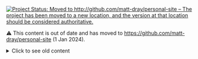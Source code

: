 
<!-- README.md is generated from README.Rmd. Please edit that file -->
<!-- badges: start -->

[![Project Status: Moved to http://github.com/matt-dray/personal-site –
The project has been moved to a new location, and the version at that
location should be considered
authoritative.](https://www.repostatus.org/badges/latest/moved.svg)](https://www.repostatus.org/#moved)
<!-- badges: end -->

⚠️ This content is out of date and has moved to
<https://github.com/matt-dray/personal-site> (1 Jan 2024).

<details>
<summary>
Click to see old content
</summary>

👨‍💻 A list of [public GitHub-based
projects](https://github.com/matt-dray?tab=repositories) that I, [Matt
Dray](https://www.matt-dray.com), have worked on for fun, mostly. Most
things are written about in my blog:
[rostrum.blog](https://www.rostrum.blog/).

- 📦 [R packages](#-r-packages)
- ✨ [R Shiny apps](#-r-shiny-apps)
- 🕸 [Websites](#-websites)
- 📽 [Presentations](#-presentations)
- ➕ [Other](#-other)

## 📦 R Packages

These are all hosted on GitHub; none are on CRAN. Install with
`remotes::install_github()`. The majority are concepts with no
guarantees. The source for the hex logos is [my matt-dray/stickers
repo](https://github.com/matt-dray/stickers).

| \#  | Name               |                                                     Hex                                                     | What                                                                                                                                  | Links                                                                                                                                                                                                                                                           |
|:---:|:-------------------|:-----------------------------------------------------------------------------------------------------------:|:--------------------------------------------------------------------------------------------------------------------------------------|:----------------------------------------------------------------------------------------------------------------------------------------------------------------------------------------------------------------------------------------------------------------|
|  1  | {a11ytables}       |                                                                                                             | Generate best-practice spreadsheets to support statistics publications in the public sector                                           | [Source](https://github.com/co-analysis/a11ytables)<br>[Site](https://co-analysis.github.io/a11ytables/)<br>[Blogs](https://www.rostrum.blog/index.html#category=a11ytables)                                                                                    |
|  1  | {ActionSquirrel}   |                                                                                                             | Play as a squirrel collecting nuts and avoiding an owl in an audiovisual tile-based game in your R console, thanks to {R6}            | [Source](https://github.com/matt-dray/ActionSquirrel)<br>[Blog](https://www.rostrum.blog/2021/10/03/squirrel/)                                                                                                                                                  |
|  2  | {altcheckr}        |  <img src="https://raw.githubusercontent.com/matt-dray/stickers/master/output/altcheckr_hex.png" width=50>  | Accessibility checker: scrape websites and assess image alt-text                                                                      | [Source](https://github.com/matt-dray/altcheckr)<br>[Site](https://matt-dray.github.io/altcheckr/)<br>[Blog](https://www.rostrum.blog/2019/12/08/altcheckr/)                                                                                                    |
|  3  | {backtick}         |                                                                                                             | RStudio Addin to insert backtick constructions (maybe your keyboard doesn’t have a backtick key, or it’s mapped to do something else) | [Source](https://github.com/matt-dray/backtick)<br>[Blog](https://www.rostrum.blog/2022/02/19/backtick/)                                                                                                                                                        |
|  4  | {badgr}            |                                                                                                             | Generate a customised README metadata badge from shields.io                                                                           | [Source](https://github.com/matt-dray/badgr)<br>[Site](https://matt-dray.github.io/badgr/)<br>[Blog](https://www.rostrum.blog/2020/05/08/readme-badge/)                                                                                                         |
|  5  | {bd2q}             |                                                                                                             | Convert a {blogdown} blog structure to a Quarto blog structure                                                                        | [Source](https://github.com/matt-dray/bd2q)<br>[Blog](https://www.rostrum.blog/posts/2023-05-07-bd2q/)                                                                                                                                                          |
|  6  | {blogsnip}         |                                                                                                             | RStudio Addin for HTML and markdown constructions to make it easier for me to write {blogdown} content                                | [Source](https://github.com/matt-dray/blogsnip)<br>[Site](https://matt-dray.github.io/blogsnip/)<br>[Blog](https://www.rostrum.blog/2019/10/22/blogsnip/)                                                                                                       |
|  7  | {cabinet}          |                                                                                                             | Demo to teach package generation with {usethis}                                                                                       | [Source](https://github.com/matt-dray/cabinet)<br>[Site](https://matt-dray.github.io/cabinet/)<br>[Blog](https://www.rostrum.blog/2019/11/01/usethis/)<br>[Slides](https://matt-dray.github.io/r-pkg-slides/#1)                                                 |
|  8  | {coloratio}        |                                                                                                             | Check the contrast ratio of two colours for accessibility                                                                             | [Source](https://github.com/matt-dray/coloratio)<br>[Blog](https://www.rostrum.blog/2020/12/30/coloratio/)                                                                                                                                                      |
|  9  | {cran}             |    <img src="https://raw.githubusercontent.com/matt-dray/stickers/master/output/cran_hex.png" width=50>     | An extension for the {units} package so you can load an antiquated unit of uncleaned herrings (a ‘cran’)                              | [Source](https://github.com/matt-dray/cran)<br>[Site](https://matt-dray.github.io/cran/)<br>[Blog](https://www.rostrum.blog/2020/09/12/herring-units/)                                                                                                          |
| 10  | {choosethis}       |                                                                                                             | Demos for offpiste use of clickable console links, thanks to {cli}                                                                    | [Source](https://github.com/matt-dray/choosethis)<br>[Blog](https://www.rostrum.blog/posts/2023-09-17-choosethis/)                                                                                                                                              |
| 11  | {dehex}            |      <img src="https://raw.githubusercontent.com/matt-dray/dehex/main/man/figures/logo.png" width=50>       | Learn how to read a colour hex code                                                                                                   | [Source](https://github.com/matt-dray/dehex)<br>[Blogs](https://www.rostrum.blog/tags/dehex/)                                                                                                                                                                   |
| 12  | {dialga}           |   <img src="https://raw.githubusercontent.com/matt-dray/stickers/master/output/dialga_hex.png" width=50>    | Convert R expressions to cron strings, convert cron strings to English                                                                | [Source](https://github.com/matt-dray/dialga)<br>[Blog](https://www.rostrum.blog/2021/04/10/dialga/)                                                                                                                                                            |
| 13  | {dray}             |                                                                                                             | A small handful of miscellaneous personal functions                                                                                   | [Source](https://github.com/matt-dray/dray)<br>[Blog](https://www.rostrum.blog/2018/05/25/cloud-pie/)                                                                                                                                                           |
| 14  | {emojiscape}       |                                                                                                             | Generate a small emoji scene in your console                                                                                          | [Source](https://github.com/matt-dray/emojiscape)<br>[Blog](https://www.rostrum.blog/2021/06/26/emojiscape/)                                                                                                                                                    |
| 15  | {gdstheme}         |                                                                                                             | {xaringan} theme and template for the Government Digital Service, in package form                                                     | [Source](https://github.com/matt-dray/gdstheme)<br>[Site](https://matt-dray.github.io/gdstheme/)<br>[Blog](https://www.rostrum.blog/2019/05/24/xaringan-template/)<br>[Slides](https://matt-dray.github.io/gdstheme/#1)                                         |
| 16  | {ghdump}           |   <img src="https://raw.githubusercontent.com/matt-dray/stickers/master/output/ghdump_hex.png" width=50>    | Download/clone all GitHub repos for a given user                                                                                      | [Source](https://github.com/matt-dray/ghdump)<br>[Site](https://www.github.com/matt-dray/ghdump/)<br>[Blog](https://www.rostrum.blog/2020/06/14/ghdump/)                                                                                                        |
| 17  | {gpx3d}            |                                                                                                             | Extract geospatial data from a GPX file and plot it as an interactive 3D object                                                       | [Source](https://github.com/matt-dray/gpx3d)<br>[Blog](https://www.rostrum.blog/2021/12/30/gpx3d/)                                                                                                                                                              |
| 18  | {hokey}            |                                                                                                             | Three simple games in the terminal to demo the {keypress} package                                                                     | [Source](https://github.com/matt-dray/hokey)<br>[Blog](https://www.rostrum.blog/2022/01/19/keypress/)                                                                                                                                                           |
| 19  | {hiscore}          |                                                                                                             | A demonstration of how you can create a ‘save’ state for an R game (with a coinflip demo)                                             | [Source](https://github.com/matt-dray/hiscore)<br>[Blog](https://www.rostrum.blog/2023/07/15/hiscore/)                                                                                                                                                          |
| 20  | {kevinbacran}      | <img src="https://raw.githubusercontent.com/matt-dray/stickers/master/output/kevinbacran_hex.png" width=50> | Calculate graph distances for CRAN authors, á la ‘the six degrees of Kevin Bacon’                                                     | [Source](https://github.com/matt-dray/kevinbacran)<br>[Site](https://matt-dray.github.io/kevinbacran/)<br>[Blog](https://www.rostrum.blog/2019/02/27/hadley-number/)<br>[App](https://mattdray.shinyapps.io/hadley-number/)                                     |
| 21  | {linkrot}          |                                                                                                             | Scrape a webpage to detect ‘link rot’ (when links to a web page break because it’s been taken down or moved)                          | [Source](https://github.com/matt-dray/linkrot)<br>[Blog](https://www.rostrum.blog/2021/07/10/linkrot/)                                                                                                                                                          |
| 22  | {monetize}         |                                                                                                             | Inspiration for monetising your R package, given a trick with `R_user_dir()`                                                          | [Source](https://github.com/matt-dray/monetize)<br>[Blog](https://www.rostrum.blog/posts/2023-08-01-monetize/)                                                                                                                                                  |
| 23  | {oystr}            |    <img src="https://raw.githubusercontent.com/matt-dray/stickers/master/output/oystr_hex.png" width=50>    | Work with data from Transport for London’s Oyster card payment system                                                                 | [Source](https://github.com/matt-dray/oystr)<br>[Site](https://matt-dray.github.io/oystr/)<br>[Blog](https://www.rostrum.blog/2019/12/23/oystr/)                                                                                                                |
| 24  | {pico}             |    <img src="https://raw.githubusercontent.com/matt-dray/stickers/master/output/pico_hex.png" width=50>     | A package top help create R packages that have the minimum required content                                                           | [Source](https://github.com/matt-dray/pico)<br>[Blog](https://www.rostrum.blog/2021/04/18/pico-pkg/)                                                                                                                                                            |
| 25  | {pixeltrix}        |  <img src="https://raw.githubusercontent.com/matt-dray/stickers/master/output/pixeltrix_hex.png" width=50>  | Click ‘pixels’ in an interactive plot window and get your final image as a matrix (e.g. for pixel art, sprites)                       | [Source](https://github.com/matt-dray/pixeltrix)<br>[Blog](https://www.rostrum.blog/2022/09/24/pixeltrix/)                                                                                                                                                      |
| 26  | {plunderplot}      |                                                                                                             | Extract datapoints from PNG images of plots                                                                                           | [Source](https://github.com/matt-dray/plunderplot)                                                                                                                                                                                                              |
| 27  | {potato}           |                                                                                                             | Play in your R console an interactive version of ‘Potato’, a one-page role-playing game (RPG) by Oliver Darkshire                     | [Source](https://github.com/matt-dray/potato)<br>[Blog](https://www.rostrum.blog/2022/09/13/potato/)                                                                                                                                                            |
| 28  | {quartostamp}      |   <img src="https://raw.githubusercontent.com/matt-dray/quartostamp/main/man/figures/logo.png" width=50>    | RStudio Addin to insert divs, classes, etc, to Quarto documents                                                                       | [Source](https://github.com/matt-dray/quartostamp)<br>[Site](https://matt-dray.github.io/quartostamp/)                                                                                                                                                          |
| 29  | {r2eng}            |    <img src="https://raw.githubusercontent.com/matt-dray/stickers/master/output/r2eng_hex.png" width=50>    | Translate R expressions to English sentences                                                                                          | [Source](https://github.com/matt-dray/r2eng)<br>[Site](https://www.github.com/matt-dray/r2eng/)<br>[Blog](https://www.rostrum.blog/2020/11/14/hello-r2eng/)<br>[Binder](https://github.com/matt-dray/try-r2eng)                                                 |
| 30  | {r.oguelike}       | <img src="https://raw.githubusercontent.com/matt-dray/stickers/master/output/r.oguelike_hex.png" width=50>  | A dungeon-crawling ASCII roguelike game for the R console                                                                             | [Source](https://github.com/matt-dray/r.oguelike)<br>[Site](https://matt-dray.github.io/r.oguelike/)<br>[Blogs](https://www.rostrum.blog/index.html#category=r.oguelike)<br>[Binder](https://mybinder.org/v2/gh/matt-dray/play-r.oguelike/main?urlpath=rstudio) |
| 31  | {remorse}          |                                                                                                             | Text to Morse Code to audio                                                                                                           | [Source](https://github.com/matt-dray/remorse)<br>[Blog](https://www.rostrum.blog/2023/01/06/remorse/)                                                                                                                                                          |
| 32  | {safar6}           |                                                                                                             | Playable in-console text-based simulation of the Safari Zone from Pokémon Blue using {R6} OOP                                         | [Source](https://github.com/matt-dray/safar6)<br>[Blog](https://www.rostrum.blog/2021/01/04/safar6/)                                                                                                                                                            |
| 33  | {soccercolleagues} |                                                                                                             | Find footballers’ team mates and team-mates-in-common                                                                                 | [Source](https://github.com/matt-dray/soccercolleagues)<br>[Blog](https://www.rostrum.blog/2022/02/04/soccercolleagues/)                                                                                                                                        |
| 34  | {snorkel}          |                                                                                                             | RStudio Addin to insert roxygen2 formatting into function documentation                                                               | [Source](https://github.com/matt-dray/snorkel)<br>[Site](https://matt-dray.github.io/snorkel/)<br>[Blog](https://www.rostrum.blog/2022/08/11/quartostamp-snorkel/)                                                                                              |
| 35  | {skyphone}         |                                                                                                             | Get contributions data from the GitHub Skyline API (deprecated) and visualise/sonify it                                               | [Source](https://github.com/matt-dray/skyphone/)<br>[Blog](https://www.rostrum.blog/2021/02/21/skyphone/)                                                                                                                                                       |
| 36  | {tide}             |                                                                                                             | Edit a data.frame with R’s inbuilt spreadsheet-like data editor and get some code to reproduce the manual changes you made            | [Source](https://github.com/matt-dray/tide/)<br>[Blog](https://www.rostrum.blog/2022/04/27/tide/)                                                                                                                                                               |
| 37  | {tamRgo}           |   <img src="https://raw.githubusercontent.com/matt-dray/stickers/master/output/tamRgo_hex.png" width=50>    | Tamagotchi-like digital pets in the R console that persist between sessions                                                           | [Source](https://github.com/matt-dray/tamRgo)<br>[Site](https://matt-dray.github.io/tamRgo/)<br>[Blog](https://www.rostrum.blog/2022/11/13/tamrgo/)                                                                                                             |
| 38  | {tidyquiz}         |                                                                                                             | A {learnr}/{shiny} hack to generate random quiz questions about {tidyverse} functions                                                 | [Source](https://github.com/matt-dray/tidyquiz)<br>[Blog](https://www.rostrum.blog/2019/03/18/tidyverse-quiz/)                                                                                                                                                  |
| 39  | {trapinch}         |  <img src="https://raw.githubusercontent.com/matt-dray/stickers/master/output/trapinch_hex.png" width=50>   | Wrapper for [the PokéAPI API](https://pokeapi.co/) using [{httr2}](https://httr2.r-lib.org/)                                          | [Source](https://github.com/matt-dray/trapinch)<br>[Blog](https://www.rostrum.blog/2023/02/02/trapinch/)                                                                                                                                                        |
| 40  | {wordup}           |                                                                                                             | Work-in-progress concept for converting a Word (docx) file to Govspeak Markdown, for publishing on GOV.UK                             | [Source](https://github.com/matt-dray/wordup)<br>[Blogs](https://www.rostrum.blog/index.html#category=wordup)                                                                                                                                                   |

## ✨ R Shiny apps

Apps hosted [on shinyapps.io](https://www.shinyapps.io/).
<img src='https://img.shields.io/badge/Shiny-shinyapps.io-blue?style=flat&labelColor=white&logo=RStudio&logoColor=blue'>

| Name                               | What                                                                                              | Links                                                                                                                                                                                                                           |
|:-----------------------------------|:--------------------------------------------------------------------------------------------------|:--------------------------------------------------------------------------------------------------------------------------------------------------------------------------------------------------------------------------------|
| Animal Crossing Popularity Contest | Swipe left or right on villagers from Nintendo’s Animal Crossing New Horizons, Tinder-style       | [App](https://mattdray.shinyapps.io/acnh-swipe/)<br>[Source](https://github.com/matt-dray/acnh-swipe)<br>[Blog](https://www.rostrum.blog/posts/2022-01-07-acnh-swipe-results/)                                                  |
| LeWitt ReMix                       | An app to remix ‘art’ in the style of Sol LeWitt for \#RecreationThursday                         | [App](https://mattdray.shinyapps.io/lewitt-remix-app/)<br>[Source](https://github.com/matt-dray/viz-recreation/tree/main/2021-07-01_rt_lewitt/lewitt-remix-app)<br>[Blog](https://www.rostrum.blog/2021/07/05/recreate-lewitt/) |
| Randoflag                          | Small app to provide a new-browser-tab flag challenge                                             | [App](https://mattdray.shinyapps.io/randoflag/)<br>[Source](https://github.com/matt-dray/randoflag/)<br>[Blog](https://www.rostrum.blog/2021/03/02/randoflag/)                                                                  |
| Tidyquiz                           | A {learnr}/{shiny} hack to generate random quiz questions about {tidyverse} functions             | [App](https://mattdray.shinyapps.io/tidyquiz/)<br>[Source](https://github.com/matt-dray/tidyquiz)<br>[Blog](https://www.rostrum.blog/2019/03/18/tidyverse-quiz/)                                                                |
| What’s your Hadley number?         | Visual demo of my {kevinbacran} package: find shortest paths to Hadley Wickham by CRAN authorship | [App](https://mattdray.shinyapps.io/hadley-number/)<br>[Source](https://github.com/matt-dray/hadley-number)<br>[Blog](https://www.rostrum.blog/2019/02/27/hadley-number/)                                                       |

[Shinylive](https://posit-dev.github.io/r-shinylive/) apps.
<img src='https://img.shields.io/badge/Shiny-Shinylive-blue?style=flat&labelColor=white&logo=RStudio&logoColor=blue'>

| Name               | What                                                  | Links                                                                                                                                                                                        |
|:-------------------|:------------------------------------------------------|:---------------------------------------------------------------------------------------------------------------------------------------------------------------------------------------------|
| Govspeakify tables | Convert a pasted table to Govspeak-flavoured Markdown | [App](https://matt-dray.github.io/govspeakify-tables/)<br>[Source](https://github.com/matt-dray/govspeakify-tables)<br>[Blog](https://www.rostrum.blog/posts/2023-10-08-govspeakify-tables/) |

Apps on GitHub, but not hosted.
<img src='https://img.shields.io/badge/Shiny-not_hosted-blue?style=flat&labelColor=white&logo=RStudio&logoColor=blue'>

| Name                                                          | What                                                                                | Links                                                                                                                        |
|:--------------------------------------------------------------|:------------------------------------------------------------------------------------|:-----------------------------------------------------------------------------------------------------------------------------|
| Deer-vehicle collisions in Scotland                           | Explore open data on deer strikes in Scotland, 2000 to 2017                         | [Source](https://github.com/matt-dray/scot-deer-collisions)<br>[Blog](https://www.rostrum.blog/2019/01/18/deer-collisions/)  |
| How many footballers at World Cup 2018 were younger than you? | Realise it’s too late for you to become a professional footballer                   | [Source](https://github.com/matt-dray/wc18-age)<br>[Blog](https://www.rostrum.blog/2018/07/17/world-cup-age-app/)            |
| Mission Across IOW                                            | Investigate the easiest route to cross the Isle of Wight on foot in a straight line | [Source](https://github.com/matt-dray/mission-across-iow)<br>[Blog](https://www.rostrum.blog/2021/05/22/mission-across-iow/) |
| Read a colour hex code                                        | Learn how to interpret the colour encoded in a hex code with {dehex}                | [Source](https://github.com/matt-dray/dehex-challenge)<br>[Blog](https://www.rostrum.blog/2021/08/10/dehex/)                 |

## 🕸 Websites

Pages written with R Markdown. All source code on GitHub.

| Name                                        | Type                                  | What                                                                               | Served via                                  | Links                                                                                                           |
|:--------------------------------------------|:--------------------------------------|:-----------------------------------------------------------------------------------|:--------------------------------------------|:----------------------------------------------------------------------------------------------------------------|
| [matt-dray.com](https://www.matt-dray.com/) | Personal site made with {postcards}   | A single-page launchpad for links to Twitter, GitHub, etc                          | [Netlify](https://www.netlify.com/) with CI | [Source](https://www.github.com/matt-dray/postcard/)<br>[Blog](https://www.rostrum.blog/2020/12/08/postcard/)   |
| [rostrum.blog](https://www.rostrum.blog/)   | Blog made with {blogdown}             | Fun and learning with R: posting tutorials, tips, data exploration, visualisations | [Netlify](https://www.netlify.com/) with CI | [Source](https://www.github.com/matt-dray/rostrum-blog/)<br>[About](https://www.rostrum.blog/about)             |
| [faxcrayon.art](https://www.faxcrayon.art/) | Single page RMarkdown with {bs4cards} | A gallery of recreations/remixes/original art                                      | [GitHub Pages](https://pages.github.com/)   | [Source](https://www.github.com/matt-dray/faxcrayon/)<br>[Blog](https://www.rostrum.blog/2021/07/25/faxcrayon/) |

## 📽 Presentations

Selected presentations. Slides made with [the {xaringan}
package](https://slides.yihui.org/xaringan/#1) or
[Quarto](https://quarto.org/docs/presentations/revealjs/).

| Title                                                             | Where, when                                                                                                    | What                                                                                                                                                  | Links                                                                                                                                                                                                                                                                                                                                                                            |
|:------------------------------------------------------------------|:---------------------------------------------------------------------------------------------------------------|:------------------------------------------------------------------------------------------------------------------------------------------------------|:---------------------------------------------------------------------------------------------------------------------------------------------------------------------------------------------------------------------------------------------------------------------------------------------------------------------------------------------------------------------------------|
| Base slaps!                                                       | NHS-R Conference, Birmingham, October 2023                                                                     | Base R is good for stability, minimising dependencies and ‘modern’, actually                                                                          | [Slides](https://matt-dray.github.io/nhs-r-2023/)<br>[Source](https://github.com/matt-dray/nhs-r-2023)<br>[Blog](https://www.rostrum.blog/posts/2023-10-17-nhs-r-2023/)                                                                                                                                                                                                          |
| Panic! In The Toolshed                                            | Cross-Government Data Science Community Meetup, remote, June 2023                                              | Public sector workers should prepare to share the tools that they make                                                                                | [Slides](https://matt-dray.github.io/government-toolshed/)<br>[Source](https://github.com/matt-dray/government-toolshed)<br>[Blog](https://www.rostrum.blog/2023/06/13/panic-in-the-toolshed/)                                                                                                                                                                                   |
| Fun and Learning. In a Dungeon!                                   | Home Office Data Science Conference, London, March 2023                                                        | Learning to code is more fun when you’re doing something silly?                                                                                       | [Slides](https://matt-dray.github.io/in-a-dungeon/)<br>[Source](https://github.com/matt-dray/in-a-dungeon)<br>[Blog](https://www.rostrum.blog/2023/03/15/in-a-dungeon/)                                                                                                                                                                                                          |
| Create reproducible and accessible spreadsheets with {a11ytables} | EARL 2022 conference, London, Sep 2022; Scottish Government, remote, Nov 2022; NHS-R Webinar, remote, Jan 2023 | Generate best-practice spreadsheets with help from the {a11ytables} R package                                                                         | [Video 1](https://videos.ctfassets.net/k26sw1bgepr3/6QYherR2skslFhYvbWWuYR/d5f0cda59597cb1bfa0d163662ce5a01/Stream_1_Matt_Dray.mp4)<br>[Video 2](https://www.youtube.com/watch?v=VcEZBYDBJwo)<br>[Slides](https://matt-dray.github.io/earl22-presentation/)<br>[Source](https://github.com/matt-dray/earl22-presentation)<br>[Blog](https://www.rostrum.blog/2022/09/07/earl22/) |
| Make a Twitter bot with {rtweet} and GitHub Actions               | LondonR, London, Feb 2022                                                                                      | Use free tools to create a simple automated Twitter bot that tweets on schedule, using [londonmapbot](https://twitter.com/londonmapbot) as an example | [Video](https://player.vimeo.com/video/683004567)<br>[Slides](https://matt-dray.github.io/mapbot-londonr/)<br>[Source](https://github.com/matt-dray/mapbot-londonr)<br>[Blog](https://www.rostrum.blog/2022/02/12/mapbotr-londonr/)                                                                                                                                              |
| Hit your reproducibility {targets}                                | Data Science Festival, UK Government, Sep 2020                                                                 | Introduction and demo of the {targets} package for workflow reproducibility in R                                                                      | [Slides](https://matt-dray.github.io/targets-dsfest/)<br>[Source](https://github.com/matt-dray/targets-dsfest)<br>[Blog](https://www.rostrum.blog/2020/09/27/targets-dsfest/)                                                                                                                                                                                                    |
| {drake} for reproducible workflows                                | Bionformatics London Meetup, London, Jan 2020                                                                  | Introduction and demo of the {drake} package for workflow reproducibility in R                                                                        | [Slides](https://matt-dray.github.io/drake-bioinformatics/#1)<br>[Source](https://github.com/matt-dray/drake-bioinformatics)<br>[Blog](https://www.rostrum.blog/2020/01/31/reprobioinformatics/)                                                                                                                                                                                 |
| Reproducibility in R: three things                                | Data Science Week, Department for Education, Jan 2020                                                          | Advice on making your R projects more reproducible                                                                                                    | [Slides](https://matt-dray.github.io/reproducibility-ds-week/#1)<br>[Source](https://github.com/matt-dray/reproducibility-ds-week)<br>[Blog](https://www.rostrum.blog/2020/01/22/repro-three-things/)                                                                                                                                                                            |
| Easier R packages with {usethis}                                  | Coffee & Coding, UK Government, London, Nov 2019                                                               | How to build an R package from scratch with the {usethis} package                                                                                     | [Slides](https://matt-dray.github.io/r-pkg-slides/)<br>[Source](https://github.com/matt-dray/r-pkg-slides)<br>[Blog](https://www.rostrum.blog/2019/11/01/usethis/)                                                                                                                                                                                                               |
| Can {drake} RAP?                                                  | Coffee & Coding, UK Government, London, Oct 2019                                                               | Introduction and demo of the {drake} package for workflows as part of a Reproducible Analytical Pipeline (RAP)                                        | [Slides](https://github.com/matt-dray/drake-egg-rap/blob/master/docs/drake-presentation.pdf)<br>[Blog](https://www.rostrum.blog/2019/07/23/can-drake-rap/)<br>[Materials](https://github.com/matt-dray/drake-egg-rap)                                                                                                                                                            |
| {crosstalk}: Shiny-like without Shiny                             | EARL 2018 conference, London, Sep 2018                                                                         | Intro and demo of the {crosstalk} package to allow HTML widgets to update dynamically without {shiny}                                                 | [Slides](https://matt-dray.github.io/earl18-presentation/#1)<br>[Source](https://github.com/matt-dray/earl18-presentation)<br>[Blog](https://www.rostrum.blog/2018/09/12/crosstalk-memes/)<br>[Materials](https://github.com/matt-dray/earl18-crosstalk)<br>[Memes](https://github.com/matt-dray/earl18-presentation/blob/master/memes/links.md)                                 |

## ➕ Other

These are some other bits and bobs that seem worthwhile to mention
(alphabetically). In general you can visit my blog,
[rostrum.blog](https://www.rostrum.blog/), for other stuff that I’ve
dabbled with but aren’t mentioned specifically on this page.

| Name                | What                                                                                                                                                          | Links                                                                                                                                                                                                                      |
|:--------------------|:--------------------------------------------------------------------------------------------------------------------------------------------------------------|:---------------------------------------------------------------------------------------------------------------------------------------------------------------------------------------------------------------------------|
| Dataviz recreations | Attempts to recreate/remix data visualisations and art (see also [faxcrayon.art](https://www.faxcrayon.art/))                                                 | [Source](https://github.com/matt-dray/viz-recreation)<br>[Blogs](https://www.rostrum.blog/tags/recreation/)                                                                                                                |
| Emojis to SVG       | Script to fetch SoftBank’s 1997 emoji set (the first-ever?) and convert them to SVG format                                                                    | [Source](https://github.com/matt-dray/og-emoji-svg)<br>[Blog](https://www.rostrum.blog/2021/07/31/og-emoji-svg/)                                                                                                           |
| gamelad             | An RStudio theme to mimic the original GameBoy’s green palette (intended for use with my {safar6} package)                                                    | [Source](https://github.com/matt-dray/gamelad/)<br>[Blog](https://www.rostrum.blog/2021/01/04/safar6/)                                                                                                                     |
| Hastings Half maps  | A page of interactive maps of the Hastings Half-Marathon route                                                                                                | [Site](https://matt-dray.github.io/hastings-half/)<br>[Source](https://github.com/matt-dray/hastings-half)                                                                                                                 |
| Hex stickers        | Hexagonal sticker designs, mostly for R packages                                                                                                              | [Source](https://github.com/matt-dray/stickers)                                                                                                                                                                            |
| londonmapbot        | A Mastodon (and former Twitter) bot that tweets a MapBox satellite image of a random part of London, made with {rtoot} (formerly {rtweet}) and GitHub Actions | [Mastodon](https://botsin.space/@londonmapbot)<br>[Twitter](https://twitter.com/londonmapbot)<br>[Source](https://github.com/matt-dray/londonmapbot)<br>[Blogs](https://www.rostrum.blog/index.html#category=londonmapbot) |
| Splendid R games    | A list of games made with R                                                                                                                                   | [Source](https://github.com/matt-dray/awesome-r-games)<br>[Blog](https://www.rostrum.blog/posts/2023-04-02-splendid-r-games/)                                                                                              |
| Tidyswirl           | A work-in-progress introduction to the tidyverse using {swirl} for learning R from within R itself                                                            | [Source](https://github.com/matt-dray/tidyswirl)<br>[Blog](https://www.rostrum.blog/2019/11/02/tidyswirl/)                                                                                                                 |
| Try R v4.1          | RStudio instance in the browser with R version 4.1 so you can try out the new base pipe (`\|>`) and lambda (`\()`) syntax                                     | [Source](https://github.com/matt-dray/try-Rv4.1)<br>[Binder](https://mybinder.org/v2/gh/matt-dray/try-Rv4.1/main?urlpath=rstudio)                                                                                          |

</details>
